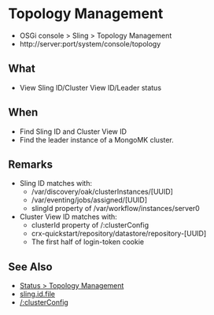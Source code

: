 # Topology Management

- OSGi console > Sling > Topology Management
- http://server:port/system/console/topology

## What 

- View Sling ID/Cluster View ID/Leader status

## When 

- Find Sling ID and Cluster View ID
- Find the leader instance of a MongoMK cluster.

## Remarks

- Sling ID matches with:
  - /var/discovery/oak/clusterInstances/\[UUID\]
  - /var/eventing/jobs/assigned/\[UUID\]
  - slingId property of /var/workflow/instances/server0
- Cluster View ID matches with:
  - clusterId property of /:clusterConfig
  - crx-quickstart/repository/datastore/repository-\[UUID\]
  - The first half of login-token cookie

## See Also

- [Status > Topology Management](status-topology.md)
- [sling.id.file](/crx-quickstart/launchpad/felix/bundleN/data/sling.id.file.md)
- [/:clusterConfig](/jcr_root/_clusterConfig.md)

